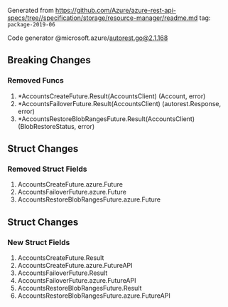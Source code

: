 Generated from https://github.com/Azure/azure-rest-api-specs/tree//specification/storage/resource-manager/readme.md tag: `package-2019-06`

Code generator @microsoft.azure/autorest.go@2.1.168

## Breaking Changes

### Removed Funcs

1. *AccountsCreateFuture.Result(AccountsClient) (Account, error)
1. *AccountsFailoverFuture.Result(AccountsClient) (autorest.Response, error)
1. *AccountsRestoreBlobRangesFuture.Result(AccountsClient) (BlobRestoreStatus, error)

## Struct Changes

### Removed Struct Fields

1. AccountsCreateFuture.azure.Future
1. AccountsFailoverFuture.azure.Future
1. AccountsRestoreBlobRangesFuture.azure.Future

## Struct Changes

### New Struct Fields

1. AccountsCreateFuture.Result
1. AccountsCreateFuture.azure.FutureAPI
1. AccountsFailoverFuture.Result
1. AccountsFailoverFuture.azure.FutureAPI
1. AccountsRestoreBlobRangesFuture.Result
1. AccountsRestoreBlobRangesFuture.azure.FutureAPI
